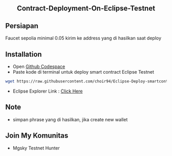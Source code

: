 <h2 align=center>Contract-Deployment-On-Eclipse-Testnet</h1l2>

## Persiapan
Faucet sepolia minimal 0.05 kirim ke address yang di hasilkan saat deploy
## Installation
- Open [Github Codespace](https://github.com/codespaces)
- Paste kode di terminal untuk deploy smart contract Eclipse Testnet
```bash
wget https://raw.githubusercontent.com/choir94/Eclipse-Deploy-smartcontract/main/eclipse.sh && chmod +x eclipse.sh && ./eclipse.sh
```
- Eclipse Explorer Link : [Click Here](https://explorer.dev.eclipsenetwork.xyz/?cluster=testnet)
## Note
- simpan phrase yang di hasilkan, jika create new wallet

## Join My Komunitas
- Mgsky Testnet Hunter
